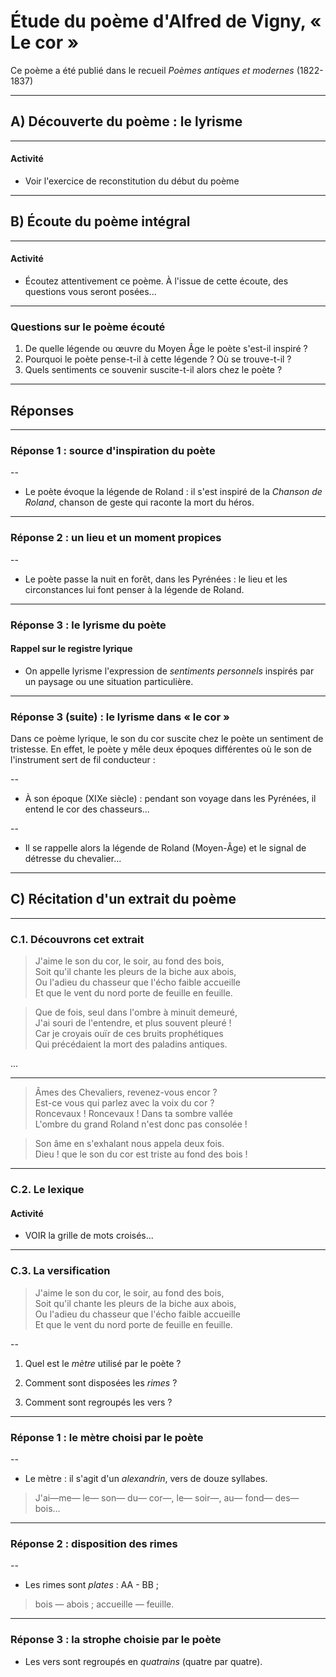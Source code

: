 # Étude du poème d'Alfred de Vigny, « Le cor »

Ce poème a été publié dans le recueil *Poèmes antiques et modernes* (1822-1837)

---

## A) Découverte du poème : le lyrisme

---

#### Activité

+ Voir l'exercice de reconstitution du début du poème

---

## B) Écoute du poème intégral

---

#### Activité

+ Écoutez attentivement ce poème. À l'issue de cette écoute, des 
questions vous seront posées...

---

### Questions sur le poème écouté

1. De quelle légende ou œuvre du Moyen Âge le poète s'est-il inspiré ?
2. Pourquoi le poète pense-t-il à cette légende ? Où se trouve-t-il ?
3. Quels sentiments ce souvenir suscite-t-il alors chez le poète ?

---

## Réponses

---

### Réponse 1 : source d'inspiration du poète

--

+ Le poète évoque la légende de Roland : il s'est inspiré de la *Chanson 
de Roland*, chanson de geste qui raconte la mort du héros.

---

### Réponse 2 : un lieu et un moment propices

--

+ Le poète passe la nuit en forêt, dans les Pyrénées : le lieu et les 
circonstances lui font penser à la légende de Roland.

---

### Réponse 3 : le lyrisme du poète

#### Rappel sur le registre lyrique

+ On appelle lyrisme l'expression de *sentiments personnels* inspirés par 
un paysage ou une situation particulière.

---

### Réponse 3 (suite) : le lyrisme dans « le cor »

Dans ce poème lyrique, le son du cor suscite chez le poète un sentiment 
de tristesse. En effet, le poète y mêle deux époques différentes où le 
son de l'instrument sert de fil conducteur :

--

+ À son époque (XIXe siècle) : pendant son voyage dans les Pyrénées, il 
entend le cor des chasseurs...

--

+ Il se rappelle alors la légende de Roland (Moyen-Âge) et le signal de 
détresse du chevalier...

---

## C) Récitation d'un extrait du poème

---

### C.1. Découvrons cet extrait

>J'aime le son du cor, le soir, au fond des bois,  
>Soit qu'il chante les pleurs de la biche aux abois,  
>Ou l'adieu du chasseur que l'écho faible accueille  
>Et que le vent du nord porte de feuille en feuille.

>Que de fois, seul dans l'ombre à minuit demeuré,  
>J'ai souri de l'entendre, et plus souvent pleuré !  
>Car je croyais ouïr de ces bruits prophétiques  
>Qui précédaient la mort des paladins antiques.

...

---

>Âmes des Chevaliers, revenez-vous encor ?  
>Est-ce vous qui parlez avec la voix du cor ?  
>Roncevaux ! Roncevaux ! Dans ta sombre vallée  
>L'ombre du grand Roland n'est donc pas consolée !

>Son âme en s'exhalant nous appela deux fois.  
>Dieu ! que le son du cor est triste au fond des bois !

---

### C.2. Le lexique

#### Activité

+ VOIR la grille de mots croisés...

---

### C.3. La versification

> J'aime le son du cor, le soir, au fond des bois,  
> Soit qu'il chante les pleurs de la biche aux abois,  
> Ou l'adieu du chasseur que l'écho faible accueille  
> Et que le vent du nord porte de feuille en feuille.

--

1. Quel est le *mètre* utilisé par le poète ?

2. Comment sont disposées les *rimes* ?

3. Comment sont regroupés les vers ?

---

### Réponse 1 : le mètre choisi par le poète

--

+ Le mètre : il s'agit d'un *alexandrin*, vers de douze syllabes.

> J'ai—me— le— son— du— cor—, le— soir—, au— fond— des— bois…

---

### Réponse 2 : disposition des rimes

--

+ Les rimes sont *plates* : AA - BB ;

> bois — abois ; accueille — feuille.

---

### Réponse 3 : la strophe choisie par le poète

+ Les vers sont regroupés en *quatrains* (quatre par quatre).

